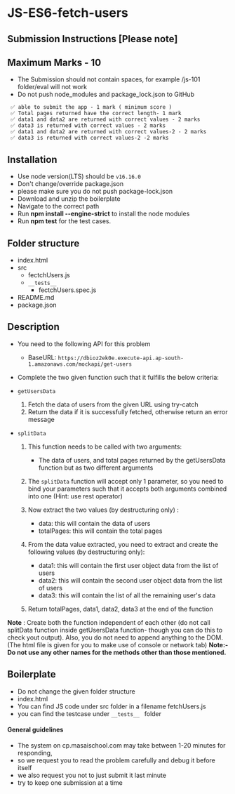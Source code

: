 # JS-ES6-fetch-users

## Submission Instructions [Please note]

## Maximum Marks - 10

- The Submission should not contain spaces, for example /js-101 folder/eval will not work
- Do not push node_modules and package_lock.json to GitHub

```
 ✅ able to submit the app - 1 mark ( minimum score )
 ✅ Total pages returned have the correct length- 1 mark
 ✅ data1 and data2 are returned with correct values - 2 marks
 ✅ data3 is returned with correct values - 2 marks
 ✅ data1 and data2 are returned with correct values-2 - 2 marks
 ✅ data3 is returned with correct values-2 -2 marks
```

## Installation

- Use node version(LTS) should be `v16.16.0`
- Don't change/override package.json
- please make sure you do not push package-lock.json
- Download and unzip the boilerplate
- Navigate to the correct path
- Run **npm install --engine-strict** to install the node modules
- Run **npm test** for the test cases.

## Folder structure

- index.html
- src
  - fectchUsers.js
  - `__tests__`
    - fectchUsers.spec.js
- README.md
- package.json

## Description

- You need to the following API for this problem

  - BaseURL: `https://dbioz2ek0e.execute-api.ap-south-1.amazonaws.com/mockapi/get-users`

- Complete the two given function such that it fulfills the below criteria:

- `getUsersData`

  1.  Fetch the data of users from the given URL using try-catch
  2.  Return the data if it is successfully fetched, otherwise return an error message

- `splitData`

  1.  This function needs to be called with two arguments:

      - The data of users, and total pages returned by the getUsersData function but as two different arguments

  2.  The `splitData` function will accept only 1 parameter, so you need to bind your parameters such that it accepts both arguments combined into one (Hint: use rest operator)

  3.  Now extract the two values (by destructuring only) :

      - data: this will contain the data of users
      - totalPages: this will contain the total pages

  4.  From the data value extracted, you need to extract and create the following values (by destructuring only):

      - data1: this will contain the first user object data from the list of users
      - data2: this will contain the second user object data from the list of users
      - data3: this will contain the list of all the remaining user's data

  5.  Return totalPages, data1, data2, data3 at the end of the function

**Note** : Create both the function independent of each other (do not call splitData function inside getUsersData function- though you can do this to check yout output). Also, you do not need to append anything to the DOM. (The html file is given for you to make use of console or network tab)
**Note:- Do not use any other names for the methods other than those mentioned.**

####

## Boilerplate

- Do not change the given folder structure
- index.html
- You can find JS code under src folder in a filename fetchUsers.js
- you can find the testcase under `__tests__ ` folder

#### General guidelines

- The system on cp.masaischool.com may take between 1-20 minutes for responding,
- so we request you to read the problem carefully and debug it before itself
- we also request you not to just submit it last minute
- try to keep one submission at a time
